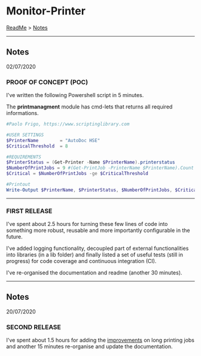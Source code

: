 # Monitor-Printer

[ReadMe](../README.md) > [Notes](notes.md)

______________
## Notes 
02/07/2020

### PROOF OF CONCEPT (POC)

I've written the following Powershell script in 5 minutes.

The __printmanagment__  module has cmd-lets that returns all required informations.

```powershell
#Paolo Frigo, https://www.scriptinglibrary.com

#USER SETTINGS
$PrinterName        = "AutoDoc HSE"
$CriticalThreshold  = 8

#REQUIREMENTS
$PrinterStatus = (Get-Printer -Name $PrinterName).printerstatus         #STRING
$NumberOfPrintJobs = 9 #(Get-PrintJob -PrinterName $PrinterName).Count  #INT 
$Critical = $NumberOfPrintJobs -ge $CriticalThreshold                   #BOOLEAN

#Printout 
Write-Output $PrinterName, $PrinterStatus, $NumberOfPrintJobs, $Critical
```
________________________
### FIRST RELEASE

I've spent about 2.5 hours for turning these few lines of code into something more robust, reusable and more importantly configurable in the future.

I've added logging functionality, decoupled part of external functionalities into libraries (in a lib folder) and finally listed a set of useful tests (still in progress) for code coverage and continuous integration (CI).

I've re-organised the documentation and readme (another 30 minutes). 

____________________________________

## Notes 
20/07/2020

### SECOND RELEASE

I've spent about 1.5 hours for adding the [improvements](improvements.md) on long printing jobs and another 15 minutes re-organise and update the documentation.
